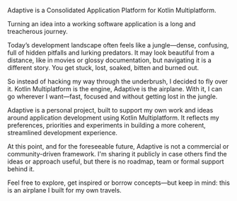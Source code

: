 Adaptive is a Consolidated Application Platform for Kotlin Multiplatform.

Turning an idea into a working software application is a long and treacherous journey.

Today’s development landscape often feels like a jungle—dense, confusing, full of hidden 
pitfalls and lurking predators. It may look beautiful from a distance, like in movies 
or glossy documentation, but navigating it is a different story. You get stuck, lost, 
soaked, bitten and burned out.

So instead of hacking my way through the underbrush, I decided to fly over it. Kotlin Multiplatform 
is the engine, Adaptive is the airplane. With it, I can go wherever I want—fast, focused and without
getting lost in the jungle.

Adaptive is a personal project, built to support my own work and ideas around application 
development using Kotlin Multiplatform. It reflects my preferences, priorities and experiments 
in building a more coherent, streamlined development experience.

At this point, and for the foreseeable future, Adaptive is not a commercial or community-driven 
framework. I'm sharing it publicly in case others find the ideas or approach useful, but there is
no roadmap, team or formal support behind it.

Feel free to explore, get inspired or borrow concepts—but keep in mind: this is an airplane 
I built for my own travels.